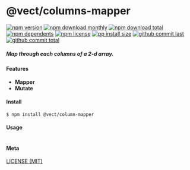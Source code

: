 # @vect/columns-mapper

[![npm version][badge-npm-version]][url-npm]
[![npm download monthly][badge-npm-download-monthly]][url-npm]
[![npm download total][badge-npm-download-total]][url-npm]
[![npm dependents][badge-npm-dependents]][url-github]
[![npm license][badge-npm-license]][url-npm]
[![pp install size][badge-pp-install-size]][url-pp]
[![github commit last][badge-github-last-commit]][url-github]
[![github commit total][badge-github-commit-count]][url-github]

[//]: <> (Shields)
[badge-npm-version]: https://flat.badgen.net/npm/v/@vect/columns-mapper
[badge-npm-download-monthly]: https://flat.badgen.net/npm/dm/@vect/columns-mapper
[badge-npm-download-total]:https://flat.badgen.net/npm/dt/@vect/columns-mapper
[badge-npm-dependents]: https://flat.badgen.net/npm/dependents/@vect/columns-mapper
[badge-npm-license]: https://flat.badgen.net/npm/license/@vect/columns-mapper
[badge-pp-install-size]: https://flat.badgen.net/packagephobia/install/@vect/columns-mapper
[badge-github-last-commit]: https://flat.badgen.net/github/last-commit/hoyeungw/vect
[badge-github-commit-count]: https://flat.badgen.net/github/commits/hoyeungw/vect

[//]: <> (Link)
[url-npm]: https://npmjs.org/package/@vect/columns-mapper
[url-pp]: https://packagephobia.now.sh/result?p=@vect/columns-mapper
[url-github]: https://github.com/hoyeungw/vect

##### Map through each columns of a 2-d array.

#### Features

- **Mapper**
- **Mutate**

#### Install
```console
$ npm install @vect/column-mapper
```

#### Usage
```js
```

#### Meta
[LICENSE (MIT)](/LICENSE)
